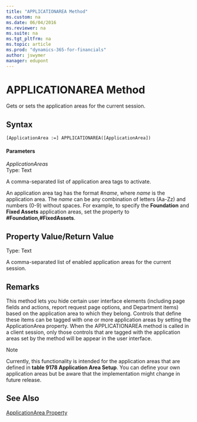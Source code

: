 ```yaml
---
title: "APPLICATIONAREA Method"
ms.custom: na
ms.date: 06/04/2016
ms.reviewer: na
ms.suite: na
ms.tgt_pltfrm: na
ms.topic: article
ms.prod: "dynamics-365-for-financials"
author: jswymer
manager: edupont
---
```

# APPLICATIONAREA Method
Gets or sets the application areas for the current session.  
  
## Syntax  
  
```  
[ApplicationArea :=] APPLICATIONAREA([ApplicationArea])  
```  
  
#### Parameters  
 *ApplicationAreas*  
 Type: Text  
  
 A comma-separated list of application area tags to activate.  
  
 An application area tag has the format \#*name*, where *name* is the application area. The *name* can be any combination of letters \(Aa-Zz\) and numbers \(0-9\) without spaces. For example, to specify the **Foundation** and **Fixed Assets** application areas, set the property to **\#Foundation,\#FixedAssets**.  
  
## Property Value/Return Value  
 Type: Text  
  
 A comma-separated list of enabled application areas for the current session.  
  
## Remarks  
 This method lets you hide certain user interface elements \(including page fields and actions, report request page options, and Department items\) based on the application area to which they belong. Controls that define these items can be tagged with one or more application areas by setting the ApplicationArea property. When the APPLICATIONAREA method is called in a client session, only those controls that are tagged with the application areas set by the method will be appear in the user interface.  
  
> [!NOTE]  
>  Currently, this functionality is intended for the application areas that are defined in **table 9178 Application Area Setup**. You can define your own application areas but be aware that the implementation might change in future release.  
  
## See Also  
 [ApplicationArea Property](../devenv-ApplicationArea-Property.md)